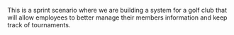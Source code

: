 This is a sprint scenario where we are building a system for a golf club that will allow employees to better manage their members information and keep track of tournaments. 
